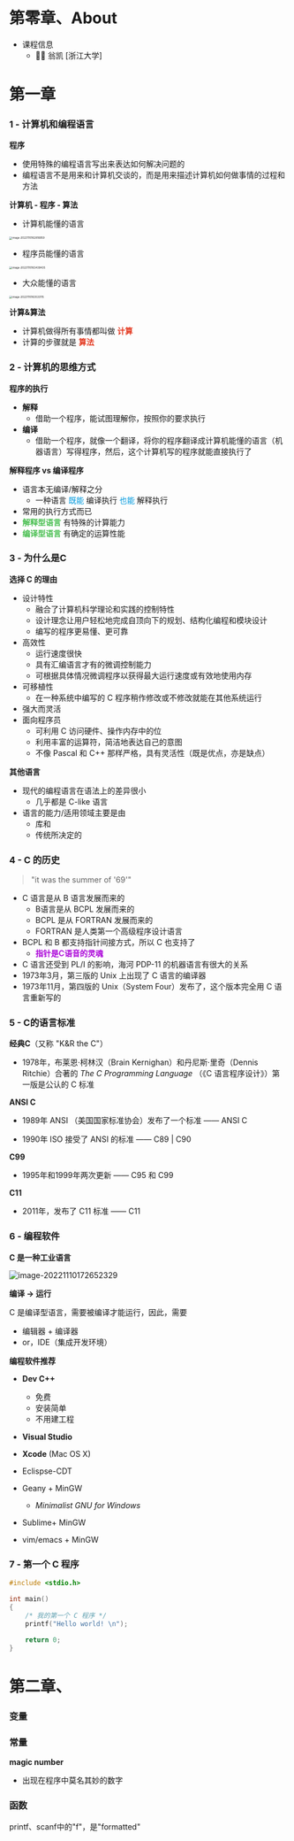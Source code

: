 # 第零章、About

- 课程信息
  - :man_teacher: 翁凯 [浙江大学]



# 第一章

### 1 - 计算机和编程语言

**程序**

- 使用特殊的编程语言写出来表达如何解决问题的
- 编程语言不是用来和计算机交谈的，而是用来描述计算机如何做事情的过程和方法



**计算机 - 程序 - 算法**

- 计算机能懂的语言

<img src="C语言程序设计.assets/image-20221110162816959.png" alt="image-20221110162816959" style="zoom: 33%;" />

- 程序员能懂的语言

<img src="C语言程序设计.assets/image-20221110163439435.png" alt="image-20221110163439435" style="zoom:33%;" />

- 大众能懂的语言

<img src="C语言程序设计.assets/image-20221110163533115.png" alt="image-20221110163533115" style="zoom:33%;" />



**计算&算法**

- 计算机做得所有事情都叫做 <span style="color: #e3371e; font-weight: 600">计算</span> 
- 计算的步骤就是 <span style="color: #e3371e; font-weight: 600">算法</span> 



### 2 - 计算机的思维方式

**程序的执行**

- **解释** 
  - 借助一个程序，能试图理解你，按照你的要求执行
- **编译** 
  - 借助一个程序，就像一个翻译，将你的程序翻译成计算机能懂的语言（机器语言）写得程序，然后，这个计算机写的程序就能直接执行了



**解释程序 vs 编译程序**

- 语言本无编译/解释之分
  - 一种语言 <span style="color: #0099dd">既能</span> 编译执行 <span style="color: #0099dd">也能</span> 解释执行
- 常用的执行方式而已
-  <span style="color: #49bf51; font-weight: 600">解释型语言</span> 有特殊的计算能力
-  <span style="color: #49bf51; font-weight: 600">编译型语言</span> 有确定的运算性能



### 3 - 为什么是C

**选择 C 的理由**

- 设计特性
  - 融合了计算机科学理论和实践的控制特性
  - 设计理念让用户轻松地完成自顶向下的规划、结构化编程和模块设计
  - 编写的程序更易懂、更可靠
- 高效性
  - 运行速度很快
  - 具有汇编语言才有的微调控制能力
  - 可根据具体情况微调程序以获得最大运行速度或有效地使用内存
- 可移植性
  - 在一种系统中编写的 C 程序稍作修改或不修改就能在其他系统运行
- 强大而灵活
- 面向程序员
  - 可利用 C 访问硬件、操作内存中的位
  - 利用丰富的运算符，简洁地表达自己的意图
  - 不像 Pascal 和 C++ 那样严格，具有灵活性（既是优点，亦是缺点）



**其他语言**

- 现代的编程语言在语法上的差异很小
  - 几乎都是 C-like 语言
- 语言的能力/适用领域主要是由
  - 库和
  - 传统所决定的



### 4 - C 的历史

> "it was the summer of '69'"

- C 语言是从 B 语言发展而来的
  - B语言是从 BCPL 发展而来的
  - BCPL 是从 FORTRAN 发展而来的
  - FORTRAN 是人类第一个高级程序设计语言
- BCPL 和 B 都支持指针间接方式，所以 C 也支持了
  -  <span style="color: #ab04d9; font-weight: 600">指针是C语音的灵魂</span> 
- C 语言还受到 PL/I 的影响，海河 PDP-11 的机器语言有很大的关系
- 1973年3月，第三版的 Unix 上出现了 C 语言的编译器
- 1973年11月，第四版的 Unix（System Four）发布了，这个版本完全用 C 语言重新写的



### 5 - C的语言标准

**经典C**（又称 "K&R the C"）

- 1978年，布莱恩·柯林汉（Brain Kernighan）和丹尼斯·里奇（Dennis Ritchie）合著的 *The C Programming Language* （《C 语言程序设计》）第一版是公认的 C 标准

**ANSI C**

- 1989年 ANSI （美国国家标准协会）发布了一个标准 —— ANSI C

- 1990年 ISO 接受了 ANSI 的标准 —— C89 | C90

**C99**

- 1995年和1999年两次更新 —— C95 和 C99

**C11**

- 2011年，发布了 C11 标准 —— C11



### 6 - 编程软件

**C 是一种工业语言**

![image-20221110172652329](C语言程序设计.assets/image-20221110172652329.png)

**编译 -> 运行**

C 是编译型语言，需要被编译才能运行，因此，需要

- 编辑器 + 编译器
- or，IDE（集成开发环境）



**编程软件推荐**

- **Dev C++** 
  - 免费
  - 安装简单
  - 不用建工程
- **Visual Studio** 

- **Xcode** (Mac OS X)
- Eclispse-CDT
- Geany + MinGW
  - *Minimalist GNU for Windows*
- Sublime+ MinGW
- vim/emacs + MinGW



### 7 - 第一个 C 程序

```c
#include <stdio.h>

int main()
{
	/* 我的第一个 C 程序 */
	printf("Hello world! \n");
	
	return 0;
}
```



# 第二章、

### 变量



### 常量

**magic number**

- 出现在程序中莫名其妙的数字



### 函数

printf、scanf中的"f"，是"formatted"
